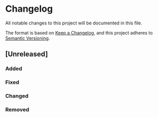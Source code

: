 # Changelog

All notable changes to this project will be documented in this file.

The format is based on [Keep a Changelog](https://keepachangelog.com/en/1.1.0/),
and this project adheres to [Semantic Versioning](https://semver.org/spec/v2.0.0.html).

## [Unreleased]

### Added

### Fixed

### Changed

### Removed

<!--
## [0.1.0] - 2024-11-xx

### Added

- Initial release.

[Unreleased]: https://github.com/paradigmxyz/solar/compare/v0.1.0...HEAD
[0.1.0]: https://github.com/paradigmxyz/solar/releases/tag/v0.1.0
[#1]: https://github.com/paradigmxyz/solar/issues/1
-->
